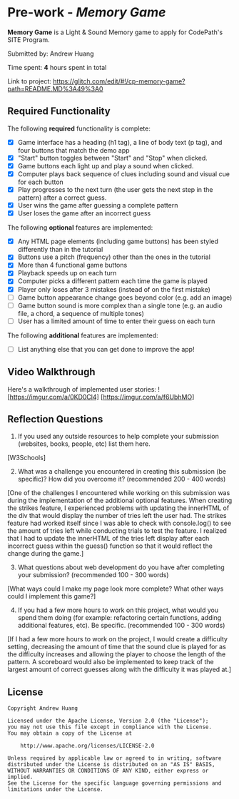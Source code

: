 # Pre-work - *Memory Game*

**Memory Game** is a Light & Sound Memory game to apply for CodePath's SITE Program. 

Submitted by: Andrew Huang

Time spent: **4** hours spent in total

Link to project: https://glitch.com/edit/#!/cp-memory-game?path=README.MD%3A49%3A0

## Required Functionality

The following **required** functionality is complete:

* [x] Game interface has a heading (h1 tag), a line of body text (p tag), and four buttons that match the demo app
* [x] "Start" button toggles between "Start" and "Stop" when clicked. 
* [x] Game buttons each light up and play a sound when clicked. 
* [x] Computer plays back sequence of clues including sound and visual cue for each button
* [x] Play progresses to the next turn (the user gets the next step in the pattern) after a correct guess. 
* [x] User wins the game after guessing a complete pattern
* [x] User loses the game after an incorrect guess

The following **optional** features are implemented:

* [x] Any HTML page elements (including game buttons) has been styled differently than in the tutorial
* [x] Buttons use a pitch (frequency) other than the ones in the tutorial
* [x] More than 4 functional game buttons
* [x] Playback speeds up on each turn
* [x] Computer picks a different pattern each time the game is played
* [x] Player only loses after 3 mistakes (instead of on the first mistake)
* [ ] Game button appearance change goes beyond color (e.g. add an image)
* [ ] Game button sound is more complex than a single tone (e.g. an audio file, a chord, a sequence of multiple tones)
* [ ] User has a limited amount of time to enter their guess on each turn

The following **additional** features are implemented:

- [ ] List anything else that you can get done to improve the app!

## Video Walkthrough

Here's a walkthrough of implemented user stories:
![https://imgur.com/a/0KD0Cl4]
[https://imgur.com/a/f6UbhMO]


## Reflection Questions
1. If you used any outside resources to help complete your submission (websites, books, people, etc) list them here. 

[W3Schools]

2. What was a challenge you encountered in creating this submission (be specific)? How did you overcome it? (recommended 200 - 400 words) 

[One of the challenges I encountered while working on this submission was during the implementation of the additional optional features.
When creating the strikes feature, I experienced problems with updating the innerHTML of the div that would display the number of
tries left the user had. The strikes feature had worked itself since I was able to check with console.log() to see the amount of tries
left while conducting trials to test the feature. I realized that I had to update the innerHTML of the tries left display after each
incorrect guess within the guess() function so that it would reflect the change during the game.]

3. What questions about web development do you have after completing your submission? (recommended 100 - 300 words) 

[What ways could I make my page look more complete?
What other ways could I implement this game?]

4. If you had a few more hours to work on this project, what would you spend them doing (for example: refactoring certain functions, adding additional features, etc). Be specific. (recommended 100 - 300 words) 

[If I had a few more hours to work on the project, I would create a difficulty setting, decreasing the amount of time that the sound clue 
is played for as the difficulty increases and allowing the player to choose the length of the pattern. A scoreboard would also
be implemented to keep track of the largest amount of correct guesses along with the difficulty it was played at.]



## License

    Copyright Andrew Huang

    Licensed under the Apache License, Version 2.0 (the "License");
    you may not use this file except in compliance with the License.
    You may obtain a copy of the License at

        http://www.apache.org/licenses/LICENSE-2.0

    Unless required by applicable law or agreed to in writing, software
    distributed under the License is distributed on an "AS IS" BASIS,
    WITHOUT WARRANTIES OR CONDITIONS OF ANY KIND, either express or implied.
    See the License for the specific language governing permissions and
    limitations under the License.